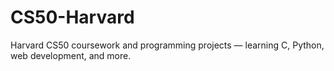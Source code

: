 # CS50-Harvard
Harvard CS50 coursework and programming projects — learning C, Python, web development, and more.
